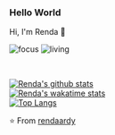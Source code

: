 ### Hello World
Hi, I'm Renda 👋

![focus](https://img.shields.io/badge/focus-backend-brightgreen)
![living](https://img.shields.io/badge/living-samarinda%2C%20indonesia-3c9)

<br />

[![Renda's github stats](https://github-readme-stats.vercel.app/api?username=rendaardy&show_icons=true&theme=dark)](https://github.com/rendaardy)
<br />
[![Renda's wakatime stats](https://github-readme-stats.vercel.app/api/wakatime?username=rendaardy&show_icons=true&theme=dark)](https://github.com/anuraghazra/github-readme-stats)
<br />
[![Top Langs](https://github-readme-stats.vercel.app/api/top-langs/?username=rendaardy&layout=compact&show_icons=true&theme=dark)](https://github.com/anuraghazra/github-readme-stats)



⭐️ From [rendaardy](https://github.com/rendaardy)
